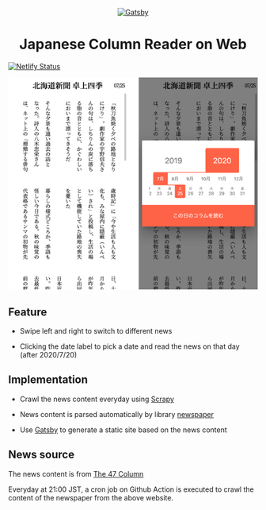 <p align="center">
  <a href="https://column.danielthank.me">
    <img alt="Gatsby" src="https://www.gatsbyjs.org/monogram.svg" width="60" />
  </a>
</p>
<h1 align="center">
  Japanese Column Reader on Web
</h1>

[![Netlify Status](https://api.netlify.com/api/v1/badges/3403f1b5-ae38-4c81-a3b5-d9fb0d174e31/deploy-status)](https://app.netlify.com/sites/keen-brahmagupta-8849fd/deploys)

![Japanese Column Reader](/images/main.png)

## Feature

* Swipe left and right to switch to different news

* Clicking the date label to pick a date and read the news on that day (after 2020/7/20)

## Implementation

* Crawl the news content everyday using [Scrapy](https://github.com/scrapy/scrapy)

* News content is parsed automatically by library [newspaper](https://github.com/codelucas/newspaper)

* Use [Gatsby](https://github.com/gatsbyjs/gatsby) to generate a static site based on the news content

## News source

The news content is from [The 47 Column](https://www.47news.jp/news/column/47column)

Everyday at 21:00 JST, a cron job on Github Action is executed to crawl the content of the newspaper from the above website.
